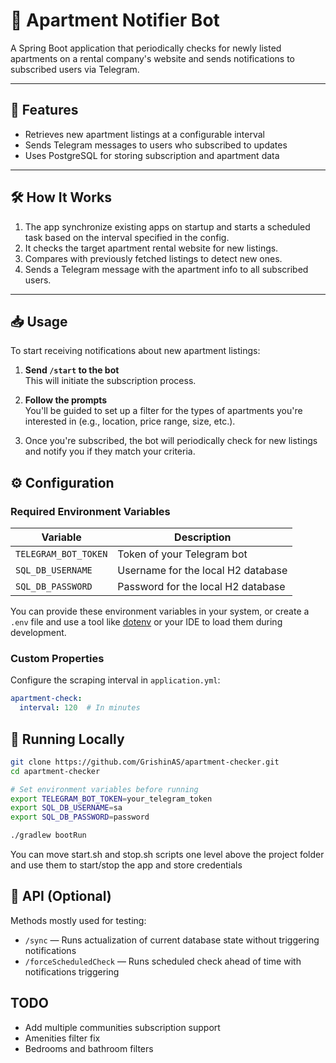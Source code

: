 # 🏢 Apartment Notifier Bot

A Spring Boot application that periodically checks for newly listed apartments on a rental company's website and sends notifications to subscribed users via Telegram.

---

## 🚀 Features

- Retrieves new apartment listings at a configurable interval
- Sends Telegram messages to users who subscribed to updates
- Uses PostgreSQL for storing subscription and apartment data

---

## 🛠️ How It Works

1. The app synchronize existing apps on startup and starts a scheduled task based on the interval specified in the config.
2. It checks the target apartment rental website for new listings.
3. Compares with previously fetched listings to detect new ones.
4. Sends a Telegram message with the apartment info to all subscribed users.

---

## 📥 Usage

To start receiving notifications about new apartment listings:

1. **Send `/start` to the bot**  
   This will initiate the subscription process.

2. **Follow the prompts**  
   You'll be guided to set up a filter for the types of apartments you're interested in (e.g., location, price range, size, etc.).

3. Once you're subscribed, the bot will periodically check for new listings and notify you if they match your criteria.

## ⚙️ Configuration

### Required Environment Variables

| Variable             | Description                        |
|----------------------|------------------------------------|
| `TELEGRAM_BOT_TOKEN` | Token of your Telegram bot         |
| `SQL_DB_USERNAME`    | Username for the local H2 database |
| `SQL_DB_PASSWORD`    | Password for the local H2 database |

You can provide these environment variables in your system, or create a `.env` file and use a tool like [dotenv](https://github.com/cdimascio/dotenv-spring-boot) or your IDE to load them during development.

### Custom Properties

Configure the scraping interval in `application.yml`:

```yaml
apartment-check:
  interval: 120  # In minutes
 ```

## 🧪 Running Locally

```bash
git clone https://github.com/GrishinAS/apartment-checker.git
cd apartment-checker

# Set environment variables before running
export TELEGRAM_BOT_TOKEN=your_telegram_token
export SQL_DB_USERNAME=sa
export SQL_DB_PASSWORD=password

./gradlew bootRun
```

You can move start.sh and stop.sh scripts one level above the project folder and use them to start/stop the app and store credentials

## 🧾 API (Optional)

Methods mostly used for testing:

- `/sync` — Runs actualization of current database state without triggering notifications
- `/forceScheduledCheck` — Runs scheduled check ahead of time with notifications triggering


## TODO 
- Add multiple communities subscription support
- Amenities filter fix
- Bedrooms and bathroom filters
